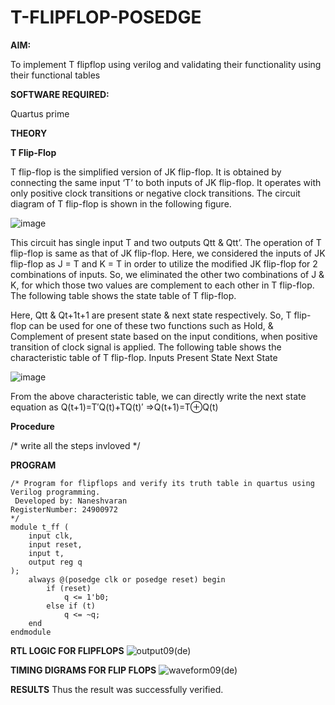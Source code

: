 # T-FLIPFLOP-POSEDGE

**AIM:**

To implement  T flipflop using verilog and validating their functionality using their functional tables

**SOFTWARE REQUIRED:**

Quartus prime

**THEORY**

**T Flip-Flop**

T flip-flop is the simplified version of JK flip-flop. It is obtained by connecting the same input ‘T’ to both inputs of JK flip-flop. It operates with only positive clock transitions or negative clock transitions. The circuit diagram of T flip-flop is shown in the following figure.

![image](https://github.com/naavaneetha/T-FLIPFLOP-POSEDGE/assets/154305477/458a68fe-2d08-4a9d-ac4f-7ae0480ce0bd)

 
This circuit has single input T and two outputs Qtt & Qtt’. The operation of T flip-flop is same as that of JK flip-flop. Here, we considered the inputs of JK flip-flop as J = T and K = T in order to utilize the modified JK flip-flop for 2 combinations of inputs. So, we eliminated the other two combinations of J & K, for which those two values are complement to each other in T flip-flop. The following table shows the state table of T flip-flop.

Here, Qtt & Qt+1t+1 are present state & next state respectively. So, T flip-flop can be used for one of these two functions such as Hold, & Complement of present state based on the input conditions, when positive transition of clock signal is applied. The following table shows the characteristic table of T flip-flop. Inputs Present State Next State

![image](https://github.com/naavaneetha/T-FLIPFLOP-POSEDGE/assets/154305477/cdd7fb32-539f-4b66-bb8d-f305a153c886)

 
From the above characteristic table, we can directly write the next state equation as Q(t+1)=T′Q(t)+TQ(t)′ ⇒Q(t+1)=T⊕Q(t)

**Procedure**

/* write all the steps invloved */

**PROGRAM**
```
/* Program for flipflops and verify its truth table in quartus using Verilog programming.
 Developed by: Naneshvaran
RegisterNumber: 24900972
*/
module t_ff (
    input clk,    
    input reset,  
    input t,      
    output reg q  
);
    always @(posedge clk or posedge reset) begin
        if (reset)
            q <= 1'b0; 
        else if (t)
            q <= ~q; 
    end
endmodule
```
**RTL LOGIC FOR FLIPFLOPS**
![output09(de)](https://github.com/user-attachments/assets/37ec0b4f-45eb-4593-ab51-44ea5a748820)

**TIMING DIGRAMS FOR FLIP FLOPS**
![waveform09(de)](https://github.com/user-attachments/assets/f5d6246b-3473-4d55-9fb0-9abd8a205b4f)

**RESULTS**
Thus the result was successfully verified.

